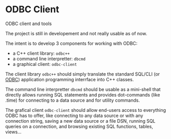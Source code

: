 # ODBC Client
ODBC client and tools

The project is still in developement and not really usable as of now.

The intent is to develop 3 components for working with ODBC:
  - a C++ client library: `odbc++`
  - a command line interpretter: `dbcmd`
  - a graphical client: `odbc-client`

The client library `odbc++` should simply translate the standard SQL/CLI (or [ODBC](https://learn.microsoft.com/en-us/sql/odbc/reference/syntax/odbc-api-reference?view=sql-server-ver16)) application programming interrface into C++ classes.

The command line interpretter `dbcmd` should be usable as a mini-shell that directly allows running SQL statements and provides dot-commands (like .time) for connecting to a data source and for utility commands.

The grafical client `odbc-client` should allow end-users access to everything ODBC has to offer, like connecting to any data source or with any connection string, saving a new data source or a file DSN, running SQL queries on a connection, and browsing existing SQL functions, tables, views...
